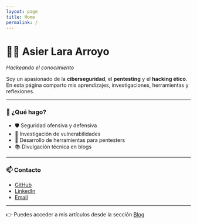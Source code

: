 ```yaml
---
layout: page
title: Home
permalink: /
---
```


# 👨‍💻 Asier Lara Arroyo  
*Hackeando el conocimiento*

Soy un apasionado de la **ciberseguridad**, el **pentesting** y el **hacking ético**.  
En esta página comparto mis aprendizajes, investigaciones, herramientas y reflexiones.

---

### 💼 ¿Qué hago?

- 🛡️ Seguridad ofensiva y defensiva  
- 🧪 Investigación de vulnerabilidades  
- 🧰 Desarrollo de herramientas para pentesters  
- 📚 Divulgación técnica en blogs

---

### 📫 Contacto

- [GitHub](https://github.com/p3ix)
- [LinkedIn](https://linkedin.com/in/tuusuario)
- [Email](mailto:tuemail@ejemplo.com)

---

👉 Puedes acceder a mis artículos desde la sección [Blog](/blog/)

